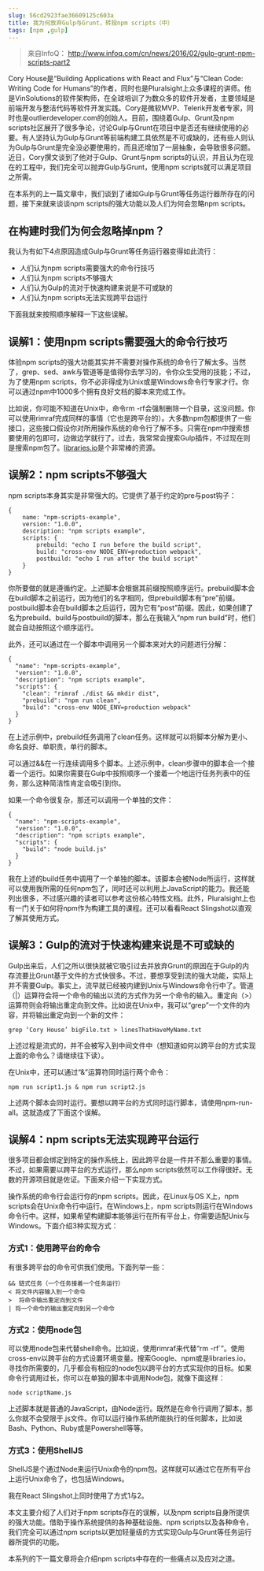 ```yaml
---
slug: 56cd2923fae36609125c603a
title: 我为何放弃Gulp与Grunt，转投npm scripts（中）
tags: [npm ,gulp]
---
```


> 来自InfoQ： http://www.infoq.com/cn/news/2016/02/gulp-grunt-npm-scripts-part2

Cory House是“Building Applications with React and Flux”与“Clean Code: Writing Code for Humans”的作者，同时也是Pluralsight上众多课程的讲师。他是VinSolutions的软件架构师，在全球培训了为数众多的软件开发者，主要领域是前端开发与整洁代码等软件开发实践。Cory是微软MVP、Telerik开发者专家，同时也是outlierdeveloper.com的创始人。目前，围绕着Gulp、Grunt及npm scripts社区展开了很多争论，讨论Gulp与Grunt在项目中是否还有继续使用的必要。有人坚持认为Gulp与Grunt等前端构建工具依然是不可或缺的，还有些人则认为Gulp与Grunt是完全没必要使用的，而且还增加了一层抽象，会导致很多问题。近日，Cory撰文谈到了他对于Gulp、Grunt与npm scripts的认识，并且认为在现在的工程中，我们完全可以抛弃Gulp与Grunt，使用npm scripts就可以满足项目之所需。

在本系列的上一篇文章中，我们谈到了诸如Gulp与Grunt等任务运行器所存在的问题，接下来就来谈谈npm scripts的强大功能以及人们为何会忽略npm scripts。

## 在构建时我们为何会忽略掉npm？
我认为有如下4点原因造成Gulp与Grunt等任务运行器变得如此流行：

* 人们认为npm scripts需要强大的命令行技巧
* 人们认为npm scripts不够强大
* 人们认为Gulp的流对于快速构建来说是不可或缺的
* 人们认为npm scripts无法实现跨平台运行

下面我就来按照顺序解释一下这些误解。

## 误解1：使用npm scripts需要强大的命令行技巧
体验npm scripts的强大功能其实并不需要对操作系统的命令行了解太多。当然了，grep、sed、awk与管道等是值得你去学习的，令你众生受用的技能；不过，为了使用npm scripts，你不必非得成为Unix或是Windows命令行专家才行。你可以通过npm中1000多个拥有良好文档的脚本来完成工作。

比如说，你可能不知道在Unix中，命令rm -rf会强制删除一个目录，这没问题。你可以使用rimraf完成同样的事情（它也是跨平台的）。大多数npm包都提供了一些接口，这些接口假设你对所用操作系统的命令行了解不多。只需在npm中搜索想要使用的包即可，边做边学就行了。过去，我常常会搜索Gulp插件，不过现在则是搜索npm包了。[libraries.io](https://libraries.io/)是个非常棒的资源。

## 误解2：npm scripts不够强大
npm scripts本身其实是非常强大的。它提供了基于约定的pre与post钩子：
```
{
	name: "npm-scripts-example",
	version: "1.0.0",
	description: "npm scripts example",
	scripts: {
		prebuild: "echo I run before the build script",
		build: "cross-env NODE_ENV=production webpack",
		postbuild: "echo I run after the build script"
	}
}
```
你所要做的就是遵循约定。上述脚本会根据其前缀按照顺序运行。prebuild脚本会在build脚本之前运行，因为他们的名字相同，但prebuild脚本有“pre”前缀。postbuild脚本会在build脚本之后运行，因为它有“post”前缀。因此，如果创建了名为prebuild、build与postbuild的脚本，那么在我输入“npm run build”时，他们就会自动按照这个顺序运行。

此外，还可以通过在一个脚本中调用另一个脚本来对大的问题进行分解：
```
{
  "name": "npm-scripts-example",
  "version": "1.0.0",
  "description": "npm scripts example",
  "scripts": {
    "clean": "rimraf ./dist && mkdir dist",
    "prebuild": "npm run clean",
    "build": "cross-env NODE_ENV=production webpack"
  }
}
```

在上述示例中，prebuild任务调用了clean任务。这样就可以将脚本分解为更小、命名良好、单职责，单行的脚本。

可以通过&&在一行连续调用多个脚本。上述示例中，clean步骤中的脚本会一个接着一个运行。如果你需要在Gulp中按照顺序一个接着一个地运行任务列表中的任务，那么这种简洁性肯定会吸引到你。

如果一个命令很复杂，那还可以调用一个单独的文件：
```
{
  "name": "npm-scripts-example",
  "version": "1.0.0",
  "description": "npm scripts example",
  "scripts": {
    "build": "node build.js"
  }
}
```

我在上述的build任务中调用了一个单独的脚本。该脚本会被Node所运行，这样就可以使用我所需的任何npm包了，同时还可以利用上JavaScript的能力。我还能列出很多，不过感兴趣的读者可以参考这份核心特性文档。此外，Pluralsight上也有一门关于如何将npm作为构建工具的课程。还可以看看React Slingshot以直观了解其使用方式。

## 误解3：Gulp的流对于快速构建来说是不可或缺的
Gulp出来后，人们之所以很快就被它吸引过去并放弃Grunt的原因在于Gulp的内存流要比Grunt基于文件的方式快很多。不过，要想享受到流的强大功能，实际上并不需要Gulp。事实上，流早就已经被内建到Unix与Windows命令行中了。管道（|）运算符会将一个命令的输出以流的方式作为另一个命令的输入。重定向（>）运算符则会将输出重定向到文件。比如说在Unix中，我可以“grep”一个文件的内容，并将输出重定向到一个新的文件：
```
grep ‘Cory House’ bigFile.txt > linesThatHaveMyName.txt
```

上述过程是流式的，并不会被写入到中间文件中（想知道如何以跨平台的方式实现上面的命令么？请继续往下读）。

在Unix中，还可以通过“&”运算符同时运行两个命令：
```
npm run script1.js & npm run script2.js
```

上述两个脚本会同时运行。要想以跨平台的方式同时运行脚本，请使用npm-run-all。这就造成了下面这个误解。

## 误解4：npm scripts无法实现跨平台运行
很多项目都会绑定到特定的操作系统上，因此跨平台是一件并不那么重要的事情。不过，如果需要以跨平台的方式运行，那么npm scripts依然可以工作得很好。无数的开源项目就是佐证。下面来介绍一下实现方式。

操作系统的命令行会运行你的npm scripts。因此，在Linux与OS X上，npm scripts会在Unix命令行中运行。在Windows上，npm scripts则运行在Windows命令行中。这样，如果希望构建脚本能够运行在所有平台上，你需要适配Unix与Windows。下面介绍3种实现方式：

### 方式1：使用跨平台的命令
有很多跨平台的命令可供我们使用。下面列举一些：
```
&& 链式任务（一个任务接着一个任务运行）
< 将文件内容输入到一个命令
>  将命令输出重定向到文件
| 将一个命令的输出重定向到另一个命令
```

### 方式2：使用node包
可以使用node包来代替shell命令。比如说，使用rimraf来代替“rm -rf`”。使用cross-env以跨平台的方式设置环境变量。搜索Google、npm或是libraries.io，寻找你所需要的，几乎都会有相应的node包以跨平台的方式实现你的目标。如果命令行调用过长，你可以在单独的脚本中调用Node包，就像下面这样：

```
node scriptName.js
```

上述脚本就是普通的JavaScript，由Node运行。既然是在命令行调用了脚本，那么你就不会受限于.js文件。你可以运行操作系统所能执行的任何脚本，比如说Bash、Python、Ruby或是Powershell等等。

### 方式3：使用ShellJS

ShellJS是个通过Node来运行Unix命令的npm包。这样就可以通过它在所有平台上运行Unix命令了，也包括Windows。

我在React Slingshot上同时使用了方式1与2。

本文主要介绍了人们对于npm scripts存在的误解，以及npm scripts自身所提供的强大功能。借助于操作系统提供的各种基础设施、npm scripts以及各种命令，我们完全可以通过npm scripts以更加轻量级的方式实现Gulp与Grunt等任务运行器所提供的功能。

本系列的下一篇文章将会介绍npm scripts中存在的一些痛点以及应对之道。
